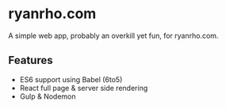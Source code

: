 # ryanrho.com

A simple web app, probably an overkill yet fun, for ryanrho.com.

## Features

* ES6 support using Babel (6to5)
* React full page & server side rendering
* Gulp & Nodemon
